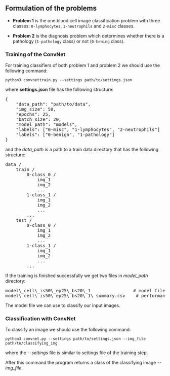 ## Formulation of the problems

* **Problem 1** is the one blood cell image classification problem with three classes: `0-lymphocytes`, `1-neutrophils` and `2-misc` classes. 

* **Problem 2** is the diagnosis problem which determines whether there is a pathology (`1-pathology` class) or not (`0-bening` class).



### Training of the ConvNet

For training classifiers of both problem 1 and problem 2 we should use the following command:

```
python3 convnettrain.py --settings path/to/settings.json
```

where **settings.json** file has the following structure:

<pre>
{
    "data_path": "path/to/data",
    "img_size": 50,
    "epochs": 25,
    "batch_size": 20,
    "model_path": "models",
    "labels": ["0-misc", "1-lymphocytes", "2-neutrophils"]      # for problem I
    "labels": ["0-benign", "1-pathology"]                       # for problem II
}
</pre>


and the *data_path* is a path to a train data directory that has the following structure:

<pre>
data /                          
    train /
        0-class_0 /
            img_1
            img_2
            ...
        1-class_1 /
            img_1
            img_2
            ...
        ...        
    test /
        0-class_0 /
            img_1
            img_2
            ...
        1-class_1 /
            img_1
            img_2
            ...
        ...
</pre>

If the training is finished successfully we get two files in *model_path* directory: 
<pre>
model\_cell\_is50\_ep25\_bs20\_1                # model file
model\_cell\_is50\_ep25\_bs20\_1\_summary.csv    # performance of the model like a CSV table
</pre>

The model file we can use to classify our input images.


### Classification with ConvNet

To classify an image we should use the following command:

```
python3 convnet.py --settings path/to/settings.json --img_file path/to/classifying_img
```

where the *--settings* file is similar to settings file of the training step.

After this command the program returns a class of the classifying image *--img_file*.
